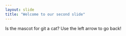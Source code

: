 ```yaml
---
layout: slide
title: "Welcome to our second slide"
---
```

Is the mascot for git a cat?
Use the left arrow to go back!
